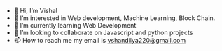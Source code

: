 - 👋 Hi, I’m Vishal
- 👀 I’m interested in Web development, Machine Learning, Block Chain.
- 🌱 I’m currently learning Web Development
- 💞️ I’m looking to collaborate on Javascript and python projects
- 📫 How to reach me my email is vshandilya220@gmail.com

<!---
lordShandilya/lordShandilya is a ✨ special ✨ repository because its `README.md` (this file) appears on your GitHub profile.
You can click the Preview link to take a look at your changes.
--->
